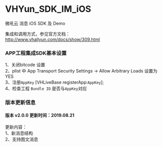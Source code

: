 # VHYun_SDK_IM_iOS
微吼云 消息 iOS SDK 及 Demo


集成和调用方式，参见官方文档：http://www.vhallyun.com/docs/show/309.html <br>


### APP工程集成SDK基本设置
1、关闭bitcode 设置<br>
2、plist 中 App Transport Security Settings -> Allow Arbitrary Loads 设置为YES<br>
3、注册`AppKey`  [VHLiveBase registerApp:`AppKey`]; <br>
4、检查工程 `Bundle ID` 是否与`AppKey`对应 <br>


### 版本更新信息
#### 版本 v2.0.0 更新时间：2019.08.21
更新内容：<br>
1、新消息结构<br>
2、支持图文消息<br>
